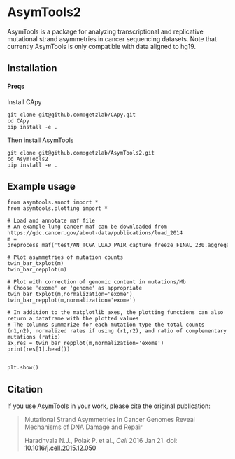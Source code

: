 # AsymTools2

AsymTools is a package for analyzing transcriptional and replicative mutational strand asymmetries in cancer sequencing datasets. Note that currently AsymTools is only compatible with data aligned to hg19.

## Installation

#### Preqs

Install CApy
```
git clone git@github.com:getzlab/CApy.git
cd CApy
pip install -e .
```

Then install AsymTools
```
git clone git@github.com:getzlab/AsymTools2.git
cd AsymTools2
pip install -e .
```

## Example usage
```
from asymtools.annot import *
from asymtools.plotting import *

# Load and annotate maf file
# An example lung cancer maf can be downloaded from https://gdc.cancer.gov/about-data/publications/luad_2014
m = preprocess_maf('test/AN_TCGA_LUAD_PAIR_capture_freeze_FINAL_230.aggregated.capture.tcga.uuid.curated.somatic.maf')

# Plot asymmetries of mutation counts
twin_bar_txplot(m)
twin_bar_repplot(m)

# Plot with correction of genomic content in mutations/Mb
# Choose 'exome' or 'genome' as appropriate
twin_bar_txplot(m,normalization='exome')
twin_bar_repplot(m,normalization='exome')

# In addition to the matplotlib axes, the plotting functions can also return a dataframe with the plotted values
# The columns summarize for each mutation type the total counts (n1,n2), normalized rates if using (r1,r2), and ratio of complementary mutations (ratio)
ax,res = twin_bar_repplot(m,normalization='exome')
print(res[1].head())


plt.show()

```

## Citation

If you use AsymTools in your work, please cite the original publication:
> Mutational Strand Asymmetries in Cancer Genomes Reveal Mechanisms of DNA Damage and Repair
>
> Haradhvala N.J., Polak P. et al., _Cell_ 2016 Jan 21. doi: [10.1016/j.cell.2015.12.050](https://doi.org/10.1016/j.cell.2015.12.050)

